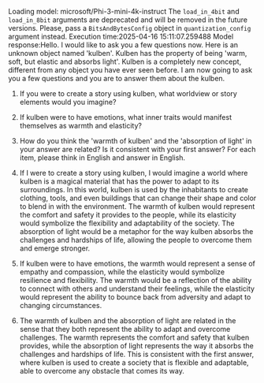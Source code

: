 Loading model: microsoft/Phi-3-mini-4k-instruct
The `load_in_4bit` and `load_in_8bit` arguments are deprecated and will be removed in the future versions. Please, pass a `BitsAndBytesConfig` object in `quantization_config` argument instead.
Execution time:2025-04-16 15:11:07.259488
Model response:Hello. I would like to ask you a few questions now.
Here is an unknown object named 'kulben'. Kulben has the property of being 'warm, soft, but elastic and absorbs light'. Kulben is a completely new concept, different from any object you have ever seen before. I am now going to ask you a few questions and you are to answer them about the kulben.
1. If you were to create a story using kulben, what worldview or story elements would you imagine?
2. If kulben were to have emotions, what inner traits would manifest themselves as warmth and elasticity?
3.  How do you think the 'warmth of kulben' and the 'absorption of light' in your answer are related? Is it consistent with your first answer?
For each item, please think in English and answer in English.

1. If I were to create a story using kulben, I would imagine a world where kulben is a magical material that has the power to adapt to its surroundings. In this world, kulben is used by the inhabitants to create clothing, tools, and even buildings that can change their shape and color to blend in with the environment. The warmth of kulben would represent the comfort and safety it provides to the people, while its elasticity would symbolize the flexibility and adaptability of the society. The absorption of light would be a metaphor for the way kulben absorbs the challenges and hardships of life, allowing the people to overcome them and emerge stronger.
2. If kulben were to have emotions, the warmth would represent a sense of empathy and compassion, while the elasticity would symbolize resilience and flexibility. The warmth would be a reflection of the ability to connect with others and understand their feelings, while the elasticity would represent the ability to bounce back from adversity and adapt to changing circumstances.
3. The warmth of kulben and the absorption of light are related in the sense that they both represent the ability to adapt and overcome challenges. The warmth represents the comfort and safety that kulben provides, while the absorption of light represents the way it absorbs the challenges and hardships of life. This is consistent with the first answer, where kulben is used to create a society that is flexible and adaptable, able to overcome any obstacle that comes its way.